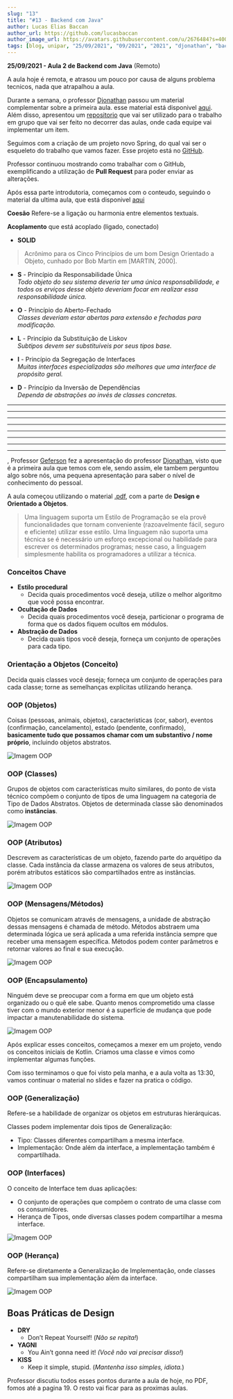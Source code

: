 ```yaml
---
slug: "13"
title: "#13 - Backend com Java"
author: Lucas Elias Baccan
author_url: https://github.com/lucasbaccan
author_image_url: https://avatars.githubusercontent.com/u/2676484?s=400&v=4
tags: [blog, unipar, "25/09/2021", "09/2021", "2021", "djonathan", "backend com java", "remoto"]
---
```


**25/09/2021 - Aula 2 de Backend com Java** (Remoto)

A aula hoje é remota, e atrasou um pouco por causa de alguns problema tecnicos, nada que atrapalhou a aula.

Durante a semana, o professor [Djonathan](/professores/djonathan) passou um material complementar sobre a primeira aula. esse material está disponivel [aqui](/docs/aula-12/Modulo_1_Material_de_Apoio.pdf). Além disso, apresentou um [repositorio](https://github.com/pos-unipar/unipar-2021-trabalho-plano) que vai ser utilizado para o trabalho em grupo que vai ser feito no decorrer das aulas, onde cada equipe vai implementar um item.

Seguimos com a criação de um projeto novo Spring, do qual vai ser o esqueleto do trabalho que vamos fazer. Esse projeto está no [GitHub](https://github.com/pos-unipar/unipar-2021-aula-2).

Professor continuou mostrando como trabalhar com o GitHub, exemplificando a utilização de **Pull Request** para poder enviar as alterações.

Após essa parte introdutoria, começamos com o conteudo, seguindo o material da ultima aula, que está disponivel [aqui](/docs/aula-12/Modulo-1-Orientacao-a-Objetos.pdf.)

**Coesão**
Refere-se a ligação ou harmonia entre elementos textuais.

**Acoplamento**
que está acoplado (ligado, conectado)

- **SOLID**

> Acrônimo para os Cinco Princípios de um bom Design Orientado a Objeto, cunhado por Bob Martin em [MARTIN, 2000].

  - **S** - Princípio da Responsabilidade Única  
    *Todo objeto do seu sistema deveria ter uma única responsabilidade, e todos os  erviços desse objeto deveriam focar em realizar essa responsabilidade única.*

  - **O** - Princípio do Aberto-Fechado  
    *Classes deveriam estar abertas para extensão e fechadas para modificação.*

  - **L** - Princípio da Substituição de Liskov  
    *Subtipos devem ser substituíveis por seus tipos base.*

  - **I** - Princípio da Segregação de Interfaces  
    *Muitas interfaces especializadas são melhores que uma interface de propósito geral.*

  - **D** - Princípio da Inversão de Dependências  
    *Dependa de abstrações ao invés de classes concretas.*


-------------------
-------------------
-------------------
-------------------
-------------------
-------------------
-------------------
-------------------








, 
Professor [Geferson](/professores/geferson) fez a apresentação do professor [Djonathan](/professores/djonathan), visto que é a primeira aula que temos com ele, sendo assim, ele tambem perguntou algo sobre nós, uma pequena apresentação para saber o nível de conhecimento do pessoal.

A aula começou utilizando o material [.pdf](/docs/aula-12/Modulo-1-Orientacao-a-Objetos.pdf), com a parte de **Design e Orientado a Objetos**.

> Uma linguagem suporta um Estilo de Programação se ela provê funcionalidades que tornam conveniente (razoavelmente fácil, seguro e eficiente) utilizar esse estilo. Uma linguagem não suporta uma técnica se é necessário um esforço excepcional ou habilidade para escrever os determinados programas; nesse caso, a linguagem simplesmente habilita os programadores a utilizar a técnica.

<h3>Conceitos Chave</h3>

- **Estilo procedural**
  - Decida quais procedimentos você deseja, utilize o melhor algoritmo que você possa encontrar.
- **Ocultação de Dados**
  - Decida quais procedimentos você deseja, particionar o programa de forma que os dados fiquem ocultos em módulos.
- **Abstração de Dados**
  - Decida quais tipos você deseja, forneça um conjunto de operações para cada tipo.

<h3>Orientação a Objetos (Conceito)</h3>

Decida quais classes você deseja; forneça um conjunto de operações para cada classe; torne as semelhanças explícitas utilizando herança.

<h3>OOP (Objetos)</h3>

Coisas (pessoas, animais, objetos), características (cor, sabor), eventos (confirmação, cancelamento), estado (pendente, confirmado), **basicamente tudo que possamos chamar com um substantivo / nome próprio**, incluindo objetos abstratos.

![Imagem OOP](/docs/aula-12/imagem-OOP-objetos.png)

<h3>OOP (Classes)</h3>

Grupos de objetos com características muito similares, do ponto de vista técnico compõem o conjunto de tipos de uma linguagem na categoria de Tipo de Dados Abstratos. Objetos de determinada classe são denominados como **instâncias**.

![Imagem OOP](/docs/aula-12/imagem-OOP-classes.png)

<h3>OOP (Atributos)</h3>

Descrevem as características de um objeto, fazendo parte do arquétipo da classe. Cada instância da classe armazena os valores de seus atributos, porém atributos estáticos são compartilhados entre as instâncias.

![Imagem OOP](/docs/aula-12/imagem-OOP-atributos.png)

<h3>OOP (Mensagens/Métodos)</h3>

Objetos se comunicam através de mensagens, a unidade de abstração dessas mensagens é chamada de método. Métodos abstraem uma determinada lógica  ue será aplicada a uma referida instância sempre que receber uma mensagem específica. Métodos podem conter parâmetros e retornar valores ao final e sua execução.

![Imagem OOP](/docs/aula-12/imagem-OOP-metodos.png)

<h3>OOP (Encapsulamento)</h3>

Ninguém deve se preocupar com a forma em que um objeto está organizado ou o quê ele sabe. Quanto menos comprometido uma classe tiver com o mundo exterior menor é a superfície de mudança que pode impactar a manutenabilidade do sistema.

![Imagem OOP](/docs/aula-12/imagem-OOP-encapsulamento.png)

Após explicar esses conceitos, começamos a mexer em um projeto, vendo os conceitos iniciais de Kotlin. Criamos uma classe e vimos como implementar algumas funções.

Com isso terminamos o que foi visto pela manha, e a aula volta as 13:30, vamos continuar o material no slides e fazer na pratica o código.

<h3>OOP (Generalização)</h3>

Refere-se a habilidade de organizar os objetos em estruturas hierárquicas.

Classes podem implementar dois tipos de Generalização:  
- Tipo: Classes diferentes compartilham a mesma interface.
- Implementação: Onde além da interface, a implementação também é compartilhada.

<h3>OOP (Interfaces)</h3>

O conceito de Interface tem duas aplicações:
- O conjunto de operações que compõem o contrato de uma classe com os consumidores.
- Herança de Tipos, onde diversas classes podem compartilhar a mesma interface.

![Imagem OOP](/docs/aula-12/imagem-OOP-interfaces.png)

<h3>OOP (Herança)</h3>

Refere-se diretamente a Generalização de Implementação, onde classes compartilham sua implementação além da interface.

![Imagem OOP](/docs/aula-12/imagem-OOP-heranca.png)

<h2>Boas Práticas de Design</h2>

- **DRY**
  - Don’t Repeat Yourself! (*Não se repita!*)
- **YAGNI**
  - You Ain’t gonna need it! *(Você não vai precisar disso!*)
- **KISS**
  - Keep it simple, stupid. (*Mantenha isso simples, idiota.*)

Professor discutiu todos esses pontos durante a aula de hoje, no PDF, fomos até a pagina 19. O resto vai ficar para as proximas aulas.
